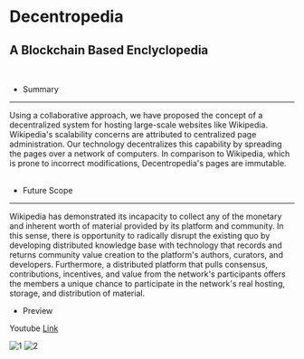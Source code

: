# Decentropedia

## A Blockchain Based Enclyclopedia

<br>

- Summary
<hr>

Using a collaborative approach, we have proposed the concept of a decentralized system for hosting large-scale websites like Wikipedia. Wikipedia's scalability concerns are attributed to centralized page administration. Our technology decentralizes this capability by spreading the pages over a network of computers. In comparison to Wikipedia, which is prone to incorrect modifications, Decentropedia's pages are immutable. 
<br><br>
- Future Scope
<hr>

Wikipedia has demonstrated its incapacity to collect any of the monetary and inherent worth of material provided by its platform and community. In this sense, there is opportunity to radically disrupt the existing quo by developing distributed knowledge base with technology that records and returns community value creation to the platform's authors, curators, and developers. Furthermore, a distributed platform that pulls consensus, contributions, incentives, and value from the network's participants offers the members a unique chance to participate in the network's real hosting, storage, and distribution of material.

- Preview

Youtube <a href="https://youtu.be/Leuhpqrf1YI">Link</a>

![1](https://user-images.githubusercontent.com/70429983/161442497-ffc91357-2f29-459d-b5c6-72f24b36d54f.png)
![2](https://user-images.githubusercontent.com/70429983/161442498-e7618a9d-e562-45b4-81c8-8c41be717a67.png)
